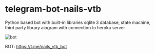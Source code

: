 # telegram-bot-nails-vtb

Python based bot with built-in libraries sqlite 3 database, state machine, third party library aiogram with connection to heroku server

![bot](https://user-images.githubusercontent.com/110237352/195894713-ede3ccc3-9995-40a1-8c70-74d28a9d13c5.gif)

BOT: https://t.me/nails_vtb_bot
